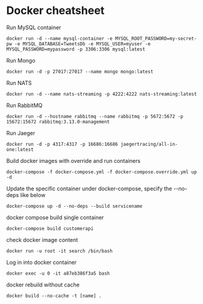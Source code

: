 # Docker cheatsheet

Run MySQL container
```
docker run -d --name mysql-container -e MYSQL_ROOT_PASSWORD=my-secret-pw -e MYSQL_DATABASE=TweetsDb -e MYSQL_USER=myuser -e MYSQL_PASSWORD=mypassword -p 3306:3306 mysql:latest
```

Run Mongo
```
docker run -d -p 27017:27017 --name mongo mongo:latest
```

Run NATS
```
docker run -d --name nats-streaming -p 4222:4222 nats-streaming:latest
```

Run RabbitMQ
```
docker run -d --hostname rabbitmq --name rabbitmq -p 5672:5672 -p 15672:15672 rabbitmq:3.13.0-management
```

Run Jaeger
```
docker run -d -p 4317:4317 -p 16686:16686 jaegertracing/all-in-one:latest
```

Build docker images with override and run containers
```
docker-compose -f docker-compose.yml -f docker-compose.override.yml up -d
```

Update the specific container under docker-compose, specify the --no-deps like below
```
docker-compose up -d --no-deps --build servicename
```

docker compose build single container
```
docker-compose build customerapi
```

check docker image content
```
docker run -u root -it search /bin/bash
```

Log in into docker container
```
docker exec -u 0 -it a87eb386f3a5 bash
```

docker rebuild without cache
```
docker build --no-cache -t [name] .
```

